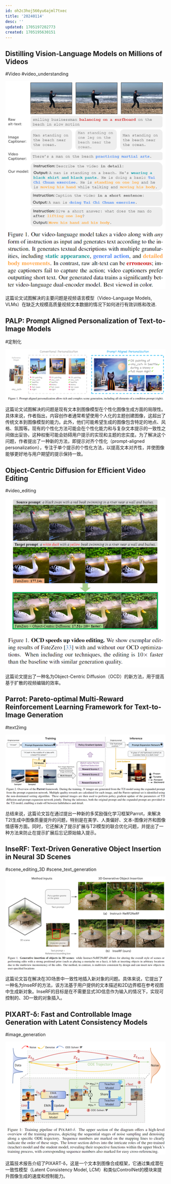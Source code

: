 ```yaml
---
id: oh2c3hoj566yu6ajml7txec
title: '20240114'
desc: ''
updated: 1705197202773
created: 1705195630151
---
```




## Distilling Vision-Language Models on Millions of Videos

#Video
#video_understanding

![图 0](assets/images/e8600c0fe45f4163d76c2871e66586b16bd0b8cea65db266c0eea0920d93d70c.png)  


这篇论文试图解决的主要问题是视频语言模型（Video-Language Models, VLMs）在缺乏大规模高质量视频文本数据的情况下如何进行有效训练和改进.


## PALP: Prompt Aligned Personalization of Text-to-Image Models

#定制化

![图 1](assets/images/797f299b7402a50c29f20e658eebebd1c86e2d411690951bc122541b66cdc5bb.png)  

这篇论文试图解决的问题是现有文本到图像模型在个性化图像生成方面的局限性。具体来说，作者指出，内容创作者通常希望使用个人化的主题创建图像，这超出了传统文本到图像模型的能力。此外，他们可能希望生成的图像包含特定的地点、风格、氛围等。现有的个性化方法可能会在个性化能力和与复杂文本提示的一致性之间做出妥协，这种权衡可能会妨碍用户提示的实现和主题的忠实度。为了解决这个问题，作者提出了一种新的方法，即提示对齐个性化（prompt-aligned personalization），专注于单个提示的个性化方法，以提高文本对齐性，并使图像能够更好地与用户期望的提示保持一致。




## Object-Centric Diffusion for Efficient Video Editing
#video_editing

![图 2](assets/images/54c410d1fd4aad20ebfb7bd2a34deab42fb9e7b788030e86e2c7214af79a8c32.png)  

这篇论文提出了一种名为Object-Centric Diffusion（OCD）的新方法，用于提高基于扩散的视频编辑的效率。


##  Parrot: Pareto-optimal Multi-Reward Reinforcement Learning Framework for Text-to-Image Generation

#text2img

![图 3](assets/images/8a601e84198a5de4d7e9b11bb133d06b449ff2e2a3764e63ee7322824d05c3dc.png)  

总结来说，这篇论文旨在通过提出一种新的多奖励强化学习框架Parrot，来解决T2I生成中图像质量提升的问题，特别是在美学、人类偏好、文本-图像对齐和图像情感等方面。同时，它还解决了提示扩展与T2I模型的联合优化问题，并提出了一种方法来防止在提示扩展后忘记原始输入提示。

## InseRF: Text-Driven Generative Object Insertion in Neural 3D Scenes
#scene_editing_3D
#scene_text_generation

![图 4](assets/images/8531546d33be31c35b9af1bc49f56bd0c248cadcb0e97494fd755e9d167a225c.png)  

这篇论文旨在解决在3D场景中一致性地插入新对象的问题。具体来说，它提出了一种名为InseRF的方法，该方法基于用户提供的文本描述和2D边界框在参考视图中生成新对象。InseRF的目标是在不需要显式3D信息作为输入的情况下，实现可控制的、3D一致的对象插入。


## PIXART-δ: Fast and Controllable Image Generation with Latent Consistency Models
#image_generation

![图 5](assets/images/b6fe5d5f81c39c0620eae0e12aa18f1d0024f12828c92713d2bbeeaa5f02f55c.png)  


这篇技术报告介绍了PIXART-δ，这是一个文本到图像合成框架，它通过集成潜在一致性模型（Latent Consistency Model, LCM）和类似ControlNet的模块来提升图像生成的速度和控制能力。